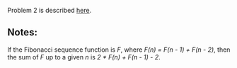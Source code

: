 Problem 2 is described [here](https://projecteuler.net/problem=2).

## Notes:

If the Fibonacci sequence function is _F_, where _F(n) = F(n - 1) + F(n - 2)_, then the sum of _F_ up to a given _n_ is _2 * F(n) + F(n - 1) - 2_.